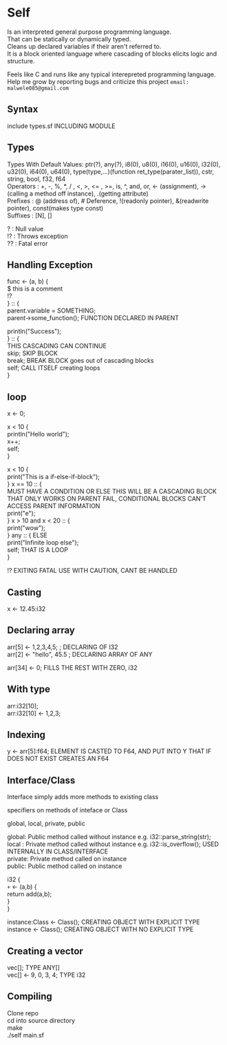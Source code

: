 Self
====

Is an interpreted general purpose programming language.  
That can be statically or dynamically typed.  
Cleans up declared variables if their aren't referred to.  
It is a block oriented language where cascading of blocks elicits logic and structure.  

Feels like C and runs like any typical interepreted programming language.  
Help me grow by reporting bugs and criticize this project `email: malwele085@gmail.com`  

Syntax
------

include types.sf INCLUDING MODULE

Types
------
Types With Default Values: ptr(?), any(?), i8(0), u8(0), i16(0), u16(0), i32(0), u32(0), i64(0), u64(0), type(type,...)(function ret_type(parater_list)), cstr, string, bool, f32, f64   
Operators : +, -, %, *, / , <, >, <= , >=, is, ^, and, or, <- (assignment), ->(calling a method off instance), .(getting attribute)   
Prefixes  : @ (address of), # Deference, !(readonly pointer), &(readwrite pointer), const(makes type const)   
Suffixes  : [N], []   

?   : Null value   
!?  : Throws exception   
??  : Fatal error   

Handling Exception 
-----------------

func <- (a, b) {   
  $ this is a comment   
  !?   
} :: {  
  parent.variable = SOMETHING;   
  parent->some_function(); FUNCTION DECLARED IN PARENT  
    
  println("Success");  
} :: {  
  THIS CASCADING CAN CONTINUE  
  skip; SKIP BLOCK  
  break; BREAK BLOCK goes out of cascading blocks  
  self; CALL ITSELF creating loops   
}  

loop
-----

x <- 0;   

x < 10 {   
  println("Hello world");   
  x++;   
  self;   
}   

x < 10 {   
  print("This is a if-else-if-block");   
} x == 10 :: {   
  MUST HAVE A CONDITION OR ELSE THIS WILL BE A CASCADING BLOCK THAT ONLY WORKS ON PARENT FAIL, CONDITIONAL BLOCKS CAN'T ACCESS PARENT INFORMATION   
  print("e");   
} x > 10 and x < 20 :: {  
  print("wow");  
} any :: { ELSE  
  print("Infinite loop else");   
  self; THAT IS A LOOP  
}  

!? EXITING FATAL USE WITH CAUTION, CANT BE HANDLED  

Casting
-------

x <- 12.45:i32  

Declaring array
---------------
arr[5] <- 1,2,3,4,5; ; DECLARING OF I32  
arr[2] <- "hello", 45.5 ; DECLARING ARRAY OF ANY  

arr[34] <- 0; FILLS THE REST WITH ZERO, i32  

With type
----
arr:i32[10];  
arr:i32[10] <- 1,2,3;  

Indexing
--------
y <- arr[5]:f64; ELEMENT IS CASTED TO F64, AND PUT INTO Y THAT IF DOES NOT EXIST CREATES AN F64

Interface/Class
-----

Interface simply adds more methods to existing class  

specifiers on methods of inteface or Class  

global, local, private, public  

global: Public method called without instance e.g. i32::parse_string(str);  
local : Private method called without instance e.g. i32::is_overflow(); USED INTERNALLY IN CLASS/INTERFACE  
private: Private method called on instance  
public: Public method called on instance  

i32 {  
  `+` <- (a,b) {  
    return add(a,b);  
  }  
}  

instance:Class <- Class(); CREATING OBJECT WITH EXPLICIT TYPE  
instance  <- Class();      CREATING OBJECT WITH NO EXPLICIT TYPE  

Creating a vector
-----------------

vec[]; TYPE ANY[]  
vec[] <- 9, 0, 3, 4; TYPE i32  


Compiling
---------
Clone repo  
cd into source directory  
make  
./self main.sf
